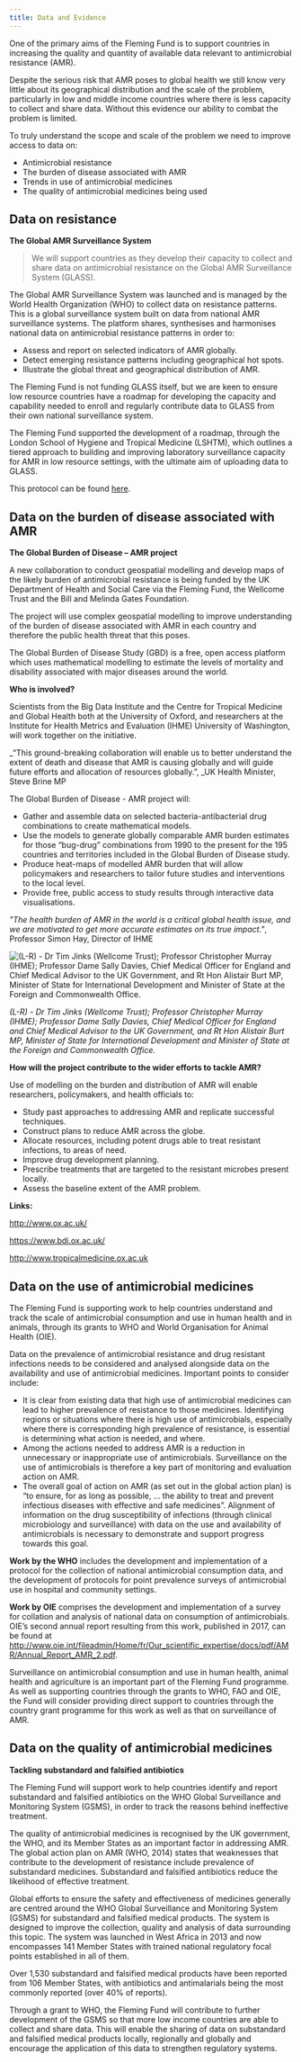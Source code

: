 ```yaml
---
title: Data and Evidence
---
```

One of the primary aims of the Fleming Fund is to support countries in increasing the quality and quantity of available data relevant to antimicrobial resistance (AMR). 

Despite the serious risk that AMR poses to global health we still know very little about its geographical distribution and the scale of the problem, particularly in low and middle income countries where there is less capacity to collect and share data. Without this evidence our ability to combat the problem is limited.

To truly understand the scope and scale of the problem we need to improve access to data on:

* Antimicrobial resistance
* The burden of disease associated with AMR
* Trends in use of antimicrobial medicines
* The quality of antimicrobial medicines being used 

## Data on resistance

**The Global AMR Surveillance System**

> We will support countries as they develop their capacity to collect and share data on antimicrobial resistance on the Global AMR Surveillance System (GLASS). 

The Global AMR Surveillance System was launched and is managed by the World Health Organization (WHO) to collect data on resistance patterns. This is a global surveillance system built on data from national AMR surveillance systems. The platform shares, synthesises and harmonises national data on antimicrobial resistance patterns in order to:

* Assess and report on selected indicators of AMR globally.
* Detect emerging resistance patterns including geographical hot spots.
* Illustrate the global threat and geographical distribution of AMR.

The Fleming Fund is not funding GLASS itself, but we are keen to ensure low resource countries have a roadmap for developing the capacity and capability needed to enroll and regularly contribute data to GLASS from their own national surveillance system.

The Fleming Fund supported the development of a roadmap, through the London School of Hygiene and Tropical Medicine (LSHTM), which outlines a tiered approach to building and improving laboratory surveillance capacity for AMR in low resource settings, with the ultimate aim of uploading data to GLASS.

This protocol can be found [here](http://amr.lshtm.ac.uk/wp-content/uploads/sites/12/2016/11/AMR-Surveillance-Protocol.pdf).

## Data on the burden of disease associated with AMR

**The Global Burden of Disease – AMR project**

A new collaboration to conduct geospatial modelling and develop maps of the likely burden of antimicrobial resistance is being funded by the UK Department of Health and Social Care via the Fleming Fund, the Wellcome Trust and the Bill and Melinda Gates Foundation.

The project will use complex geospatial modelling to improve understanding of the burden of disease associated with AMR in each country and therefore the public health threat that this poses.

The Global Burden of Disease Study (GBD) is a free, open access platform which uses mathematical modelling to estimate the levels of mortality and disability associated with major diseases around the world.

**Who is involved?**

Scientists from the Big Data Institute and the Centre for Tropical Medicine and Global Health both at the University of Oxford, and researchers at the Institute for Health Metrics and Evaluation (IHME) University of Washington, will work together on the initiative.

_“This ground-breaking collaboration will enable us to better understand the extent of death and disease that AMR is causing globally and will guide future efforts and allocation of resources globally.”, _UK Health Minister, Steve Brine MP 

The Global Burden of Disease - AMR project will:

* Gather and assemble data on selected bacteria-antibacterial drug combinations to create mathematical models.
* Use the models to generate globally comparable AMR burden estimates for those “bug-drug” combinations from 1990 to the present for the 195 countries and territories included in the Global Burden of Disease study.
* Produce heat-maps of modelled AMR burden that will allow policymakers and researchers to tailor future studies and interventions to the local level.
* Provide free, public access to study results through interactive data visualisations.

_"The health burden of AMR in the world is a critical global health issue, and we are motivated to get more accurate estimates on its true impact."_, Professor Simon Hay, Director of IHME

![(L-R) - Dr Tim Jinks (Wellcome Trust); Professor Christopher Murray (IHME); Professor Dame Sally Davies, Chief Medical Officer for England and Chief Medical Advisor to the UK Government, and Rt Hon Alistair Burt MP, Minister of State for International Development and Minister of State at the Foreign and Commonwealth Office.](/img/wellcome_trust_people.jpg)

_(L-R) - Dr Tim Jinks (Wellcome Trust); Professor Christopher Murray (IHME); Professor Dame Sally Davies, Chief Medical Officer for England and Chief Medical Advisor to the UK Government, and Rt Hon Alistair Burt MP, Minister of State for International Development and Minister of State at the Foreign and Commonwealth Office._

**How will the project contribute to the wider efforts to tackle AMR?**

Use of modelling on the burden and distribution of AMR will enable researchers, policymakers, and health officials to:

* Study past approaches to addressing AMR and replicate successful techniques.
* Construct plans to reduce AMR across the globe.
* Allocate resources, including potent drugs able to treat resistant infections, to areas of need.
* Improve drug development planning.
* Prescribe treatments that are targeted to the resistant microbes present locally.
* Assess the baseline extent of the AMR problem.

**Links:**

<http://www.ox.ac.uk/>

<https://www.bdi.ox.ac.uk/>

<http://www.tropicalmedicine.ox.ac.uk>

## Data on the use of antimicrobial medicines

The Fleming Fund is supporting work to help countries understand and track the scale of antimicrobial consumption and use in human health and in animals, through its grants to WHO and World Organisation for Animal Health (OIE).

Data on the prevalence of antimicrobial resistance and drug resistant infections needs to be considered and analysed alongside data on the availability and use of antimicrobial medicines. Important points to consider include:

* It is clear from existing data that high use of antimicrobial medicines can lead to higher prevalence of resistance to those medicines. Identifying regions or situations where there is high use of antimicrobials, especially where there is corresponding high prevalence of resistance, is essential is determining what action is needed, and where.
* Among the actions needed to address AMR is a reduction in unnecessary or inappropriate use of antimicrobials. Surveillance on the use of antimicrobials is therefore a key part of monitoring and evaluation action on AMR.
* The overall goal of action on AMR (as set out in the global action plan) is “to ensure, for as long as possible, … the ability to treat and prevent infectious diseases with effective and safe medicines”.  Alignment of information on the drug susceptibility of infections (through clinical microbiology and surveillance) with data on the use and availability of antimicrobials is necessary to demonstrate and support progress towards this goal.

**Work by the WHO** includes the development and implementation of a protocol for the collection of national antimicrobial consumption data, and the development of protocols for point prevalence surveys of antimicrobial use in hospital and community settings.

**Work by OIE** comprises the development and implementation of a survey for collation and analysis of national data on consumption of antimicrobials. OIE’s second annual report resulting from this work, published in 2017, can be found at <http://www.oie.int/fileadmin/Home/fr/Our_scientific_expertise/docs/pdf/AMR/Annual_Report_AMR_2.pdf>. 

Surveillance on antimicrobial consumption and use in human health, animal health and agriculture is an important part of the Fleming Fund programme. As well as supporting countries through the grants to WHO, FAO and OIE, the Fund will consider providing direct support to countries through the country grant programme for this work as well as that on surveillance of AMR.

## Data on the quality of antimicrobial medicines

**Tackling substandard and falsified antibiotics**

The Fleming Fund will support work to help countries identify and report substandard and falsified antibiotics on the  WHO Global Surveillance and Monitoring System (GSMS), in order to track the reasons behind ineffective treatment.

The quality of antimicrobial medicines is recognised by the UK government, the WHO, and its Member States as an important factor in addressing AMR. The global action plan on AMR (WHO, 2014) states that weaknesses that contribute to the development of resistance include prevalence of substandard medicines. Substandard and falsified antibiotics reduce the likelihood of effective treatment.

Global efforts to ensure the safety and effectiveness of medicines generally are centred around the WHO Global Surveillance and Monitoring System (GSMS) for substandard and falsified medical products. The system is designed to improve the collection, quality and analysis of data surrounding this topic. The system was launched in West Africa in 2013 and now encompasses 141 Member States with trained national regulatory focal points established in all of them.

Over 1,530 substandard and falsified medical products have been reported from 106 Member States, with antibiotics and antimalarials being the most commonly reported (over 40% of reports).

Through a grant to WHO, the Fleming Fund will contribute to further development of the GSMS so that more low income countries are able to collect and share data. This will enable the sharing of data on substandard and falsified medical products locally, regionally and globally and encourage the application of this data to strengthen regulatory systems.
